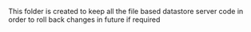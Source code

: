 This folder is created to keep all the file based datastore server code in order to roll back changes in future if required
